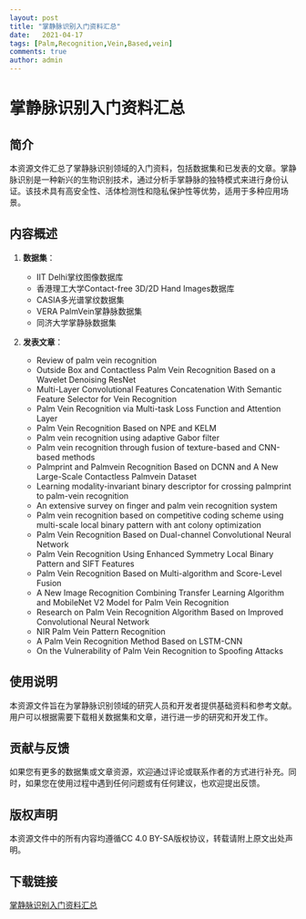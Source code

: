 ```yaml
---
layout: post
title: "掌静脉识别入门资料汇总"
date:   2021-04-17
tags: [Palm,Recognition,Vein,Based,vein]
comments: true
author: admin
---
```

# 掌静脉识别入门资料汇总

## 简介
本资源文件汇总了掌静脉识别领域的入门资料，包括数据集和已发表的文章。掌静脉识别是一种新兴的生物识别技术，通过分析手掌静脉的独特模式来进行身份认证。该技术具有高安全性、活体检测性和隐私保护性等优势，适用于多种应用场景。

## 内容概述
1. **数据集**：
   - IIT Delhi掌纹图像数据库
   - 香港理工大学Contact-free 3D/2D Hand Images数据库
   - CASIA多光谱掌纹数据集
   - VERA PalmVein掌静脉数据集
   - 同济大学掌静脉数据集

2. **发表文章**：
   - Review of palm vein recognition
   - Outside Box and Contactless Palm Vein Recognition Based on a Wavelet Denoising ResNet
   - Multi-Layer Convolutional Features Concatenation With Semantic Feature Selector for Vein Recognition
   - Palm Vein Recognition via Multi-task Loss Function and Attention Layer
   - Palm Vein Recognition Based on NPE and KELM
   - Palm vein recognition using adaptive Gabor filter
   - Palm vein recognition through fusion of texture-based and CNN-based methods
   - Palmprint and Palmvein Recognition Based on DCNN and A New Large-Scale Contactless Palmvein Dataset
   - Learning modality-invariant binary descriptor for crossing palmprint to palm-vein recognition
   - An extensive survey on finger and palm vein recognition system
   - Palm vein recognition based on competitive coding scheme using multi-scale local binary pattern with ant colony optimization
   - Palm Vein Recognition Based on Dual-channel Convolutional Neural Network
   - Palm Vein Recognition Using Enhanced Symmetry Local Binary Pattern and SIFT Features
   - Palm Vein Recognition Based on Multi-algorithm and Score-Level Fusion
   - A New Image Recognition Combining Transfer Learning Algorithm and MobileNet V2 Model for Palm Vein Recognition
   - Research on Palm Vein Recognition Algorithm Based on Improved Convolutional Neural Network
   - NIR Palm Vein Pattern Recognition
   - A Palm Vein Recognition Method Based on LSTM-CNN
   - On the Vulnerability of Palm Vein Recognition to Spoofing Attacks

## 使用说明
本资源文件旨在为掌静脉识别领域的研究人员和开发者提供基础资料和参考文献。用户可以根据需要下载相关数据集和文章，进行进一步的研究和开发工作。

## 贡献与反馈
如果您有更多的数据集或文章资源，欢迎通过评论或联系作者的方式进行补充。同时，如果您在使用过程中遇到任何问题或有任何建议，也欢迎提出反馈。

## 版权声明
本资源文件中的所有内容均遵循CC 4.0 BY-SA版权协议，转载请附上原文出处声明。

## 下载链接

[掌静脉识别入门资料汇总](https://pan.quark.cn/s/3f63a6ba0d4a)